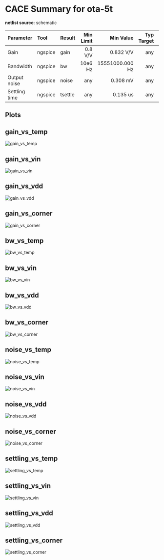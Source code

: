 
# CACE Summary for ota-5t

**netlist source**: schematic

|      Parameter       |         Tool         |     Result      | Min Limit  |  Min Value   | Typ Target |  Typ Value   | Max Limit  |  Max Value   |  Status  |
| :------------------- | :------------------- | :-------------- | ---------: | -----------: | ---------: | -----------: | ---------: | -----------: | :------: |
| Gain                 | ngspice              | gain                 |         0.8 V/V |  0.832 V/V |          any |  0.971 V/V |     1.05 V/V |  0.980 V/V |   Pass     |
| Bandwidth            | ngspice              | bw                   |         10e6 Hz | 15551000.000 Hz |          any | 26912100.000 Hz |          any | 34051700.000 Hz |   Pass     |
| Output noise         | ngspice              | noise                |             any |   0.308 mV |          any |   0.371 mV |         1 mV |   0.455 mV |   Pass     |
| Settling time        | ngspice              | tsettle              |             any |   0.135 us |          any |   0.142 us |        10 us |   0.155 us |   Pass     |


## Plots

## gain_vs_temp

![gain_vs_temp](./cace/_docs/ota-5t/schematic/gain_vs_temp.png)

## gain_vs_vin

![gain_vs_vin](./cace/_docs/ota-5t/schematic/gain_vs_vin.png)

## gain_vs_vdd

![gain_vs_vdd](./cace/_docs/ota-5t/schematic/gain_vs_vdd.png)

## gain_vs_corner

![gain_vs_corner](./cace/_docs/ota-5t/schematic/gain_vs_corner.png)

## bw_vs_temp

![bw_vs_temp](./cace/_docs/ota-5t/schematic/bw_vs_temp.png)

## bw_vs_vin

![bw_vs_vin](./cace/_docs/ota-5t/schematic/bw_vs_vin.png)

## bw_vs_vdd

![bw_vs_vdd](./cace/_docs/ota-5t/schematic/bw_vs_vdd.png)

## bw_vs_corner

![bw_vs_corner](./cace/_docs/ota-5t/schematic/bw_vs_corner.png)

## noise_vs_temp

![noise_vs_temp](./cace/_docs/ota-5t/schematic/noise_vs_temp.png)

## noise_vs_vin

![noise_vs_vin](./cace/_docs/ota-5t/schematic/noise_vs_vin.png)

## noise_vs_vdd

![noise_vs_vdd](./cace/_docs/ota-5t/schematic/noise_vs_vdd.png)

## noise_vs_corner

![noise_vs_corner](./cace/_docs/ota-5t/schematic/noise_vs_corner.png)

## settling_vs_temp

![settling_vs_temp](./cace/_docs/ota-5t/schematic/settling_vs_temp.png)

## settling_vs_vin

![settling_vs_vin](./cace/_docs/ota-5t/schematic/settling_vs_vin.png)

## settling_vs_vdd

![settling_vs_vdd](./cace/_docs/ota-5t/schematic/settling_vs_vdd.png)

## settling_vs_corner

![settling_vs_corner](./cace/_docs/ota-5t/schematic/settling_vs_corner.png)

